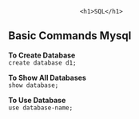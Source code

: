 
						<h1>SQL</h1>


<h2>Basic Commands Mysql</h2>

 **To Create Database**   
    `create database d1;`	
   
  **To Show All Databases**     
  `show database;`	

  **To Use Database**   
 `use database-name;`   




   




					
